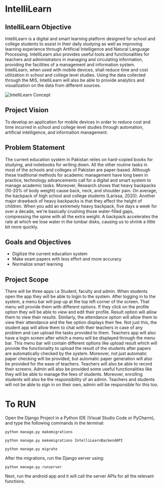 # IntelliLearn

## IntelliLearn Objective

IntelliLearn is a digital and smart learning platform designed for school and college students to assist in their daily studying as well as improving learning experience through Artificial Intelligence and Natural Language	 Processing. IntelliLearn also provides useful tools and functionalities for teachers and administrators in managing and circulating information, providing the facilities of a management and information system. IntelliLearn, when used with mobile devices, shall reduce time and cost utilization in school and college level studies. Using the data collected through the MIS, IntelliLearn will also be able to provide analytics and visualization on the data from different sources.

![IntelliLearn Concept](https://edu-happy.com/wp-content/uploads/2020/12/Online_Education_Platform.jpg)

## Project Vision

To develop an application for mobile devices in order to reduce cost and time incurred in
school and college level studies through automation, artificial intelligence, and information management.


## Problem Statement

The current education system in Pakistan relies on hard-copied books for studying, and notebooks for writing down. All the other routine tasks in most of the schools and colleges of Pakistan are paper-based. Although these traditional methods for academic management have long been in practice, technology advancements call for a digital and smart system to manage academic tasks.
Moreover, Research shows that heavy backpacks (10-20% of body weight) cause back, neck, and shoulder pain. On average, the backpack of high school and college students (Larissa, 2020). Another major drawback of heavy backpacks is that they affect the height of children. When you add an extremely heavy backpack, five days a week for over a decade, we&#39;re basically crushing those water-filled gaps, compressing the spine with all the extra weight. A backpack accelerates the rate at which we lose water in the lumbar disks, causing us to shrink a little bit more quickly.

## Goals and Objectives

- Digitize the current education system
- Make exam papers with less effort and more accuracy
- Normalize smart learning

## Project Scope

There will be three apps i.e Student, faculty and admin. 
When students open the app they will be able to login to the system. After logging in to the system, a menu bar will pop up at the top left corner of the screen. That menu will provide them with different options. If they click on the profile option they will be able to view and edit their profile. Result option will allow them to view their results. Similarly, the attendance option will allow them to view their attendance and the fee option displays their fee. Not just this, the student app will allow them to chat with their teachers in case of any problem and can upload the tasks provided to them. 
Teachers app will also have a login screen after which a menu will be displayed through the menu bar. This menu bar will contain different options like upload result which will provide the functionality to upload the result of the students after papers are automatically checked by the system. Moreover, not just automatic paper checking will be provided, but automatic paper generation will also be provided for the ease of teachers. Teachers will also be able to record their screens. 
Admin will also be provided some useful functionalities like they will be able to manage the fees of students. Moreover, enrolling students will also be the responsibility of an admin. Teachers and students will not be able to sign in on their own,  admin will be responsible for this too. 

# To RUN

Open the Django Project in a Python IDE (Visual Studio Code or PyCharm), and type the following commands in the terminal: 

` python manage.py makemigrations `

` python manage.py makemigrations IntelliLearnBackendAPI `

` python manage.py migrate `

After the migrations, run the Django server using:

` python manage.py runserver   ` 

Next, run the android app and it will call the server APIs for all the relevant functions.

